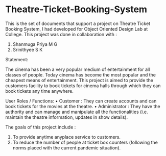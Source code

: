 # Theatre-Ticket-Booking-System
This is the set of documents that support a project on Theatre Ticket Booking System, I had developed for Object Oriented Design Lab at College.
This project was done in collaboration with :
1.	Shanmuga Priya M G 
3.	Srinithyee S K 

Statement:

The cinema has been a very popular medium of entertainment for all classes of people. Today cinema has become the most popular and the cheapest means of entertainment. This project is  aimed to provide the customers  facility to book tickets for cinema halls through which they can book tickets any time anywhere.

User Roles / Functions:
•	Customer : They can create accounts and can book tickets for the movies at the theatre.
•	Administrator : They have the authority and can manage and manipulate all the functionalities (i.e. maintain the theatre information, updates in show details).

The goals of this project include : 
1.	To provide anytime anyplace service to customers.
2.	To reduce the number of people at ticket box counters (following the norms placed with the current pandemic situation).

